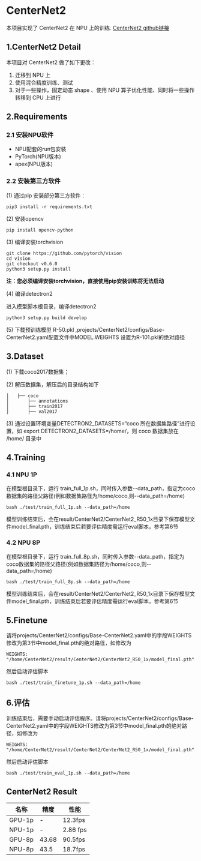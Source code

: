 # CenterNet2

本项目实现了 CenterNet2 在 NPU 上的训练.
[CenterNet2 github链接](https://github.com/xingyizhou/CenterNet2)

## 1.CenterNet2 Detail

本项目对 CenterNet2 做了如下更改：
1. 迁移到 NPU 上
2. 使用混合精度训练、测试
3. 对于一些操作，固定动态 shape 、使用 NPU 算子优化性能、同时将一些操作转移到 CPU 上进行


## 2.Requirements
### 2.1 安装NPU软件

* NPU配套的run包安装
* PyTorch(NPU版本)
* apex(NPU版本)

### 2.2 安装第三方软件

(1) 通过pip 安装部分第三方软件：

```
pip3 install -r requirements.txt
```

(2) 安装opencv

```
pip install opencv-python
```

(3) 编译安装torchvision

```
git clone https://github.com/pytorch/vision
cd vision
git checkout v0.6.0
python3 setup.py install
```

**注：您必须编译安装torchvision，直接使用pip安装训练将无法启动**

(4) 编译detectron2

进入模型脚本根目录，编译detectron2

```
python3 setup.py build develop
```


(5) 下载预训练模型 R-50.pkl ,projects/CenterNet2/configs/Base-CenterNet2.yaml配置文件中MODEL.WEIGHTS 设置为R-101.pkl的绝对路径
## 3.Dataset

(1) 下载coco2017数据集；

(2) 解压数据集，解压后的目录结构如下
```
│   ├── coco
│       ├── annotations
│       ├── train2017
│       ├── val2017
```
(3) 通过设置环境变量DETECTRON2_DATASETS=“coco 所在数据集路径”进行设置，如 export DETECTRON2_DATASETS=/home/，则 coco 数据集放在 /home/ 目录中

## 4.Training

### 4.1 NPU 1P

在模型根目录下，运行 train_full_1p.sh，同时传入参数--data_path，指定为coco数据集的路径父路径(例如数据集路径为/home/coco,则--data_path=/home)

```
bash ./test/train_full_1p.sh --data_path=/home
```
模型训练结束后，会在result/CenterNet2/CenterNet2_R50_1x目录下保存模型文件model_final.pth，训练结束后若要评估精度需运行eval脚本，参考第6节

### 4.2 NPU 8P

在模型根目录下，运行 train_full_8p.sh，同时传入参数--data_path，指定为coco数据集的路径父路径(例如数据集路径为/home/coco,则--data_path=/home)

```
bash ./test/train_full_8p.sh --data_path=/home
```

模型训练结束后，会在result/CenterNet2/CenterNet2_R50_1x目录下保存模型文件model_final.pth，训练结束后若要评估精度需运行eval脚本，参考第6节

## 5.Finetune 

请将projects/CenterNet2/configs/Base-CenterNet2.yaml中的字段WEIGHTS修改为第3节中model_final.pth的绝对路径，如修改为
```
WEIGHTS: "/home/CenterNet2/result/CenterNet2/CenterNet2_R50_1x/model_final.pth"
```
然后启动评估脚本

```
bash ./test/train_finetune_1p.sh --data_path=/home
```

## 6.评估
训练结束后，需要手动启动评估程序。请将projects/CenterNet2/configs/Base-CenterNet2.yaml中的字段WEIGHTS修改为第3节中model_final.pth的绝对路径，如修改为
```
WEIGHTS: "/home/CenterNet2/result/CenterNet2/CenterNet2_R50_1x/model_final.pth"
```

然后启动评估脚本

```
bash ./test/train_eval_1p.sh --data_path=/home
```
## CenterNet2 Result

| 名称   | 精度  | 性能     |
| ------ | ----- | -------- |
| GPU-1p | -     | 12.3fps  |
| NPU-1p | -     | 2.86 fps |
| GPU-8p | 43.68 | 90.5fps  |
| NPU-8p | 43.5  | 18.7fps  |